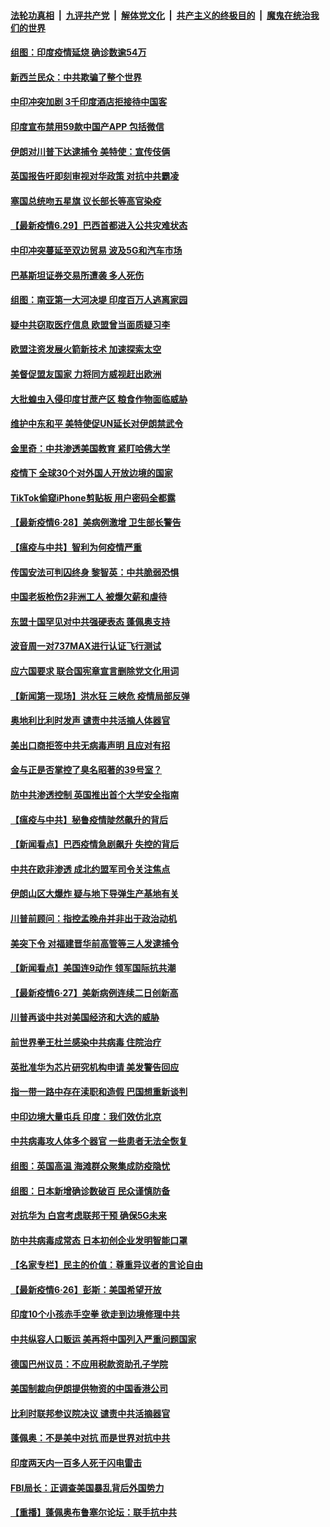 

####  [法轮功真相](../../../../basic/blob/master/README.md?t=06300431) &nbsp;|&nbsp; [九评共产党](../../../../9ping.md/blob/master/README.md?t=06300431) &nbsp;|&nbsp; [解体党文化](../../../../jtdwh.md/blob/master/README.md?t=06300431)  &nbsp;|&nbsp; [共产主义的终极目的](../../../../gczydzjmd.md/blob/master/README.md?t=06300431) &nbsp;|&nbsp; [魔鬼在统治我们的世界](../../../../mgztzwmdsj.md/blob/master/README.md?t=06300431) 

#### [组图：印度疫情延烧 确诊数逾54万](../pages/nsc418/n12219019.md?t=06300431) 

#### [新西兰民众：中共欺骗了整个世界](../pages/nsc418/n12219388.md?t=06300431) 

#### [中印冲突加剧 3千印度酒店拒接待中国客](../pages/nsc418/n12220108.md?t=06300431) 

#### [印度宣布禁用59款中国产APP 包括微信](../pages/nsc418/n12220183.md?t=06300431) 

#### [伊朗对川普下达逮捕令 美特使：宣传伎俩](../pages/nsc418/n12220063.md?t=06300431) 

#### [英国报告吁即刻审视对华政策 对抗中共霸凌](../pages/nsc418/n12220075.md?t=06300431) 

#### [塞国总统吻五星旗 议长部长等高官染疫](../pages/nsc418/n12219918.md?t=06300431) 

#### [【最新疫情6.29】巴西首都进入公共灾难状态](../pages/nsc418/n12215001.md?t=06300431) 

#### [中印冲突蔓延至双边贸易 波及5G和汽车市场](../pages/nsc418/n12219705.md?t=06300431) 

#### [巴基斯坦证券交易所遭袭 多人死伤](../pages/nsc418/n12219225.md?t=06300431) 

#### [组图：南亚第一大河决堤 印度百万人逃离家园](../pages/nsc418/n12219391.md?t=06300431) 

#### [疑中共窃取医疗信息 欧盟曾当面质疑习李](../pages/nsc418/n12219204.md?t=06300431) 

#### [欧盟注资发展火箭新技术 加速探索太空](../pages/nsc418/n12219018.md?t=06300431) 

#### [美督促盟友国家 力将同方威视赶出欧洲](../pages/nsc418/n12217695.md?t=06300431) 

#### [大批蝗虫入侵印度甘蔗产区 粮食作物面临威胁](../pages/nsc418/n12218835.md?t=06300431) 

#### [维护中东和平 美特使促UN延长对伊朗禁武令](../pages/nsc418/n12218609.md?t=06300431) 

#### [金里奇：中共渗透美国教育 紧盯哈佛大学](../pages/nsc418/n12217783.md?t=06300431) 

#### [疫情下 全球30个对外国人开放边境的国家](../pages/nsc418/n12205194.md?t=06300431) 

#### [TikTok偷窥iPhone剪贴板 用户密码全都露](../pages/nsc418/n12217947.md?t=06300431) 

#### [【最新疫情6·28】美病例激增 卫生部长警告](../pages/nsc418/n12212934.md?t=06300431) 

#### [【瘟疫与中共】智利为何疫情严重](../pages/nsc418/n12217721.md?t=06300431) 

#### [传国安法可判囚终身 黎智英：中共脆弱恐惧](../pages/nsc418/n12217544.md?t=06300431) 

#### [中国老板枪伤2非洲工人 被爆欠薪和虐待](../pages/nsc418/n12217591.md?t=06300431) 

#### [东盟十国罕见对中共强硬表态 蓬佩奥支持](../pages/nsc418/n12217571.md?t=06300431) 

#### [波音周一对737MAX进行认证飞行测试](../pages/nsc418/n12217519.md?t=06300431) 

#### [应六国要求 联合国宪章宣言删除党文化用词](../pages/nsc418/n12217477.md?t=06300431) 

#### [【新闻第一现场】洪水狂 三峡危 疫情局部反弹](../pages/nsc418/n12217350.md?t=06300431) 

#### [奥地利比利时发声  谴责中共活摘人体器官](../pages/nsc418/n12216554.md?t=06300431) 

#### [美出口商拒签中共无病毒声明 且应对有招](../pages/nsc418/n12216909.md?t=06300431) 

#### [金与正是否掌控了臭名昭著的39号室？](../pages/nsc418/n12217251.md?t=06300431) 

#### [防中共渗透控制 英国推出首个大学安全指南](../pages/nsc418/n12216751.md?t=06300431) 

#### [【瘟疫与中共】秘鲁疫情陡然飙升的背后](../pages/nsc418/n12216630.md?t=06300431) 

#### [【新闻看点】巴西疫情急剧飙升 失控的背后](../pages/nsc418/n12216291.md?t=06300431) 

#### [中共在欧非渗透 成北约盟军司令关注焦点](../pages/nsc418/n12216609.md?t=06300431) 

#### [伊朗山区大爆炸 疑与地下导弹生产基地有关](../pages/nsc418/n12216637.md?t=06300431) 

#### [川普前顾问：指控孟晚舟并非出于政治动机](../pages/nsc418/n12216532.md?t=06300431) 

#### [美突下令 对福建晋华前高管等三人发逮捕令](../pages/nsc418/n12216296.md?t=06300431) 

#### [【新闻看点】美国连9动作 领军国际抗共潮](../pages/nsc418/n12215121.md?t=06300431) 

#### [【最新疫情6·27】美新病例连续二日创新高](../pages/nsc418/n12215389.md?t=06300431) 

#### [川普再谈中共对美国经济和大选的威胁](../pages/nsc418/n12214917.md?t=06300431) 

#### [前世界拳王杜兰感染中共病毒 住院治疗](../pages/nsc418/n12214771.md?t=06300431) 

#### [英批准华为芯片研究机构申请 美发警告回应](../pages/nsc418/n12214643.md?t=06300431) 

#### [指一带一路中存在渎职和造假 巴国想重新谈判](../pages/nsc418/n12214599.md?t=06300431) 

#### [中印边境大量屯兵 印度：我们效仿北京](../pages/nsc418/n12214491.md?t=06300431) 

#### [中共病毒攻人体多个器官 一些患者无法全恢复](../pages/nsc418/n12214393.md?t=06300431) 

#### [组图：英国高温 海滩群众聚集成防疫隐忧](../pages/nsc418/n12213831.md?t=06300431) 

#### [组图：日本新增确诊数破百 民众谨慎防备](../pages/nsc418/n12214024.md?t=06300431) 

#### [对抗华为 白宫考虑联邦干预 确保5G未来](../pages/nsc418/n12214112.md?t=06300431) 

#### [防中共病毒成常态 日本初创企业发明智能口罩](../pages/nsc418/n12214107.md?t=06300431) 

#### [【名家专栏】民主的价值：尊重异议者的言论自由](../pages/nsc418/n12204163.md?t=06300431) 

#### [【最新疫情6·26】彭斯：美国希望开放](../pages/nsc418/n12213008.md?t=06300431) 

#### [印度10个小孩赤手空拳 欲走到边境修理中共](../pages/nsc418/n12213595.md?t=06300431) 

#### [中共纵容人口贩运 美再将中国列入严重问题国家](../pages/nsc418/n12213491.md?t=06300431) 

#### [德国巴州议员：不应用税款资助孔子学院](../pages/nsc418/n12213025.md?t=06300431) 

#### [美国制裁向伊朗提供物资的中国香港公司](../pages/nsc418/n12212790.md?t=06300431) 

#### [比利时联邦参议院决议 谴责中共活摘器官](../pages/nsc418/n12212777.md?t=06300431) 

#### [蓬佩奥：不是美中对抗 而是世界对抗中共](../pages/nsc418/n12212375.md?t=06300431) 

#### [印度两天内一百多人死于闪电雷击](../pages/nsc418/n12212509.md?t=06300431) 

#### [FBI局长：正调查美国暴乱背后外国势力](../pages/nsc418/n12212191.md?t=06300431) 

#### [【重播】蓬佩奥布鲁塞尔论坛：联手抗中共](../pages/nsc418/n12211937.md?t=06300431) 

